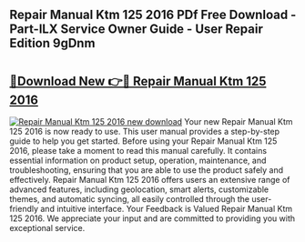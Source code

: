 ## Repair Manual Ktm 125 2016 PDf Free Download - Part-lLX Service Owner Guide - User Repair Edition 9gDnm

# <h2><a href="http://bc50742.oget.top/?id=Repair+Manual+Ktm+125+2016">🔗Download New 👉🔴 Repair Manual Ktm 125 2016</a></h2>

[![Repair Manual Ktm 125 2016 new download](https://i.imgur.com/5g1atiW.png)](http://bc50742.oget.top/?id=Repair+Manual+Ktm+125+2016)
Your new Repair Manual Ktm 125 2016 is now ready to use. This user manual provides a step-by-step guide to help you get started. Before using your Repair Manual Ktm 125 2016, please take a moment to read this manual carefully. It contains essential information on product setup, operation, maintenance, and troubleshooting, ensuring that you are able to use the product safely and effectively. Repair Manual Ktm 125 2016 offers users an extensive range of advanced features, including geolocation, smart alerts, customizable themes, and automatic syncing, all easily controlled through the user-friendly and intuitive interface. Your Feedback is Valued Repair Manual Ktm 125 2016. We appreciate your input and are committed to providing you with exceptional service.
